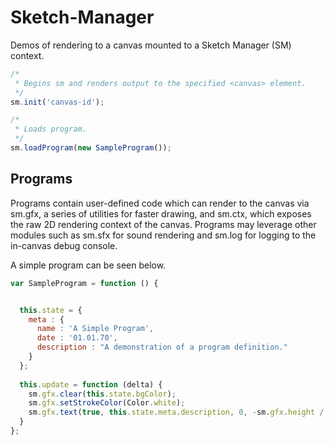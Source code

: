 # Sketch-Manager 

Demos of rendering to a canvas mounted to a Sketch Manager (SM) context.

```JavaScript
/*
 * Begins sm and renders output to the specified <canvas> element.
 */
sm.init('canvas-id'); 

/*
 * Loads program.
 */
sm.loadProgram(new SampleProgram());
```

## Programs
Programs contain user-defined code which can render to the canvas via sm.gfx, a series of utilities
for faster drawing, and sm.ctx, which exposes the raw 2D rendering context of the canvas. Programs may leverage
other modules such as sm.sfx for sound rendering and sm.log for logging to the in-canvas debug console.

A simple program can be seen below.

```JavaScript
var SampleProgram = function () {


  this.state = {
    meta : {
      name : 'A Simple Program',
      date : '01.01.70',
      description : "A demonstration of a program definition."
    }
  };
  
  this.update = function (delta) {
    sm.gfx.clear(this.state.bgColor);
    sm.gfx.setStrokeColor(Color.white);
    sm.gfx.text(true, this.state.meta.description, 0, -sm.gfx.height / 2.5 + 24, 12, 'Arial');
  }
};

```


